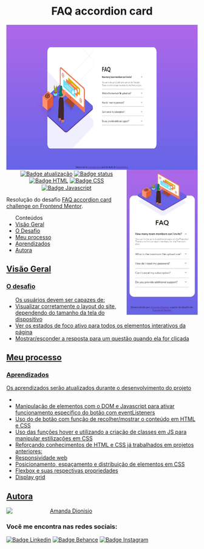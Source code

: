 <h1 align="center">FAQ accordion card</h1>
<p align="center" margin-bottom: 2px>
  <img src="./images/Screenshot.jpg" align="left" width="auto" height="382" alt="Screenshot desktop">
  <img src="./images/Screenshot2.jpg" align="right" width="auto" height="382" alt="Screenshot mobile"><br>
</p>  

<br/><br/>


<p align="center">
  <a href=""><img src="https://img.shields.io/badge/%C3%BAltima%20atualiza%C3%A7%C3%A3o-setembro%202022-blue" align="center" alt="Badge atualização" /></a>
  <a href=""><img src="https://img.shields.io/badge/status-conclu%C3%ADdo-green" align="center" alt="Badge status" /></a>
  <a href=""><img src="https://img.shields.io/badge/HTML5-E34F26?style=for-the-badge&logo=html5&logoColor=white" align="center" alt="Badge HTML" /></a>
  <a href=""><img src="https://img.shields.io/badge/CSS3-1572B6?style=for-the-badge&logo=css3&logoColor=white" align="center" alt="Badge CSS" /></a>
  <a href=""><img src="https://img.shields.io/badge/JavaScript-323330?style=for-the-badge&logo=javascript&logoColor=F7DF1E" align="center" alt="Badge Javascript" /></a>
</p>



<p>Resolução do desafio <a href="https://www.frontendmentor.io/challenges/faq-accordion-card-XlyjD0Oam" alt="Link para o challenge">FAQ accordion card challenge on Frontend Mentor</a>.</p> 

<ul>Conteúdos
  <li><a href="#visao-geral">Visão Geral</a> 
    <li><a href="#o-desafio">O Desafio</a></li>
  </li>  
  <li><a href="#meu-processo">Meu processo</a></li>
    <li><a href="#aprendizados">Aprendizados</a></li>
  </li>  
  <li><a href="#autora">Autora</li>
</ul>

<h2 id="visao-geral">Visão Geral</h2>

<h3 id="o-desafio">O desafio</h3>

<ul>Os usuários devem ser capazes de:
  <li>Visualizar corretamente o layout do site, dependendo do tamanho da tela do dispositivo</li>
  <li>Ver os estados de foco ativo para todos os elementos interativos da página</li>
  <li>Mostrar/esconder a resposta para um questão quando ela for clicada</li>
</ul>  

<h2 id="meu-processo">Meu processo</h2>

<h3 id="aprendizados">Aprendizados</h3>
<p>Os aprendizados serão atualizados durante o desenvolvimento do projeto</p>

<ul>
  <li></li>
  <li>Manipulação de elementos com o DOM e Javascript para ativar funcionamento especifico do botão com eventListeners</li>
  <li>Uso do de botão com função de recolher/mostrar o conteúdo em HTML e CSS</li>
  <li>Uso das funções hover e utilizando a criação de classes em JS para manipular estilizações em CSS</li>
  <li>Reforçando conhecimentos de HTML e CSS já trabalhados em projetos anteriores:
    <li>Responsividade web</li>
    <li>Posicionamento, espaçamento e distribuição de elementos em CSS</li>
    <li>Flexbox e suas respectivas propriedades</li>
    <li>Display grid</li>
  </li>
</ul>

<h2 id="autora" align="left">Autora</h2>
<img align="left" src="https://avatars.githubusercontent.com/u/104245596?s=400&u=22dddd54d435db2df3c8f6e91c881be3cdc31170&v=4" width=115>
<a href="https://github.com/amandafd">Amanda Dionisio</a>
<h3 align="left">Você me encontra nas redes sociais:</h3>
<p align="left">
  <a href="https://www.linkedin.com/in/amanda-felipe-dionisio"><img src="https://img.shields.io/badge/LinkedIn-0077B5?style=for-the-badge&logo=linkedin&logoColor=white" alt="Badge Linkedin" /></a>
  <a href="https://www.behance.net/amanda_dionisio"><img src="https://img.shields.io/badge/-Behance-blue?style=for-the-badge&logo=behance&logoColor=white" alt="Badge Behance" /></a>
  <a href="https://www.instagram.com/guache_nin/"><img src="https://img.shields.io/badge/Instagram-E4405F?style=for-the-badge&logo=instagram&logoColor=white"  alt="Badge Instagram" /></a>
</p>
